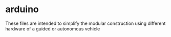 # arduino

These files are intended to simplify the modular construction using different hardware of a guided or autonomous vehicle

